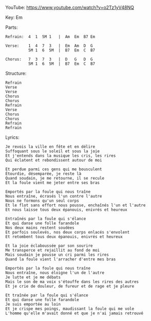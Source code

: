 YouTube: https://www.youtube.com/watch?v=o2Tz1yV48NQ

Key: Em

Parts:

    Refrain:  4  1  5M 1   |  Am  Em  B7 Em

    Verse:    1  4  7  3   |  Em  Am  D  G
              5M 1  6  5M  |  B7  Em  C  B7

    Chorus:   7  3  7  3   |  D   G   D  G
              5M 1  6  5M  |  B7  Em  C  B7

Structure:

    Refrain
    Verse
    Verse
    Chorus
    Chorus
    Refrain
    Verse
    Chorus
    Chorus
    Refrain
    Refrain

Lyrics:

    Je revois la ville en fête et en délire
    Suffoquant sous le soleil et sous la joie
    Et j'entends dans la musique les cris, les rires
    Qui éclatent et rebondissent autour de moi

    Et perdue parmi ces gens qui me bousculent
    Étourdie, désemparée, je reste là
    Quand soudain, je me retourne, il se recule
    Et la foule vient me jeter entre ses bras

    Emportés par la foule qui nous traîne
    Nous entraîne, écrasés l'un contre l'autre
    Nous ne formons qu'un seul corps
    Et le flot sans effort nous pousse, enchaînés l'un et l'autre
    Et nous laisse tous deux épanouis, enivrés et heureux

    Entraînés par la foule qui s'élance
    Et qui danse une folle farandole
    Nos deux mains restent soudées
    Et parfois soulevés, nos deux corps enlacés s'envolent
    Et retombent tous deux épanouis, enivrés et heureux

    Et la joie éclaboussée par son sourire
    Me transperce et rejaillit au fond de moi
    Mais soudain je pousse un cri parmi les rires
    Quand la foule vient l'arracher d'entre mes bras

    Emportés par la foule qui nous traîne
    Nous entraîne, nous éloigne l'un de l'autre
    Je lutte et je me débats
    Mais le son de ma voix s'étouffe dans les rires des autres
    Et je crie de douleur, de fureur et de rage et je pleure

    Et traînée par la foule qui s'élance
    Et qui danse une folle farandole
    Je suis emportée au loin
    Et je crispe mes poings, maudissant la foule qui me vole
    L'homme qu'elle m'avait donné et que je n'ai jamais retrouvé

